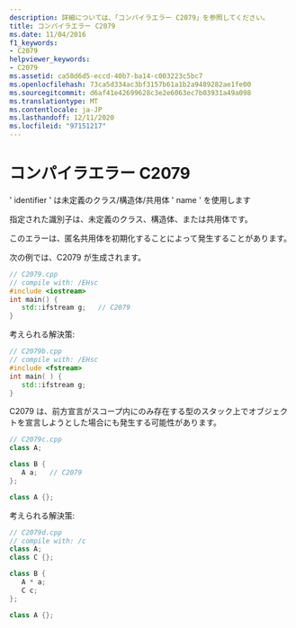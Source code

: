 ```yaml
---
description: 詳細については、「コンパイラエラー C2079」を参照してください。
title: コンパイラエラー C2079
ms.date: 11/04/2016
f1_keywords:
- C2079
helpviewer_keywords:
- C2079
ms.assetid: ca58d6d5-eccd-40b7-ba14-c003223c5bc7
ms.openlocfilehash: 73ca5d334ac3bf3157b61a1b2a9489282ae1fe00
ms.sourcegitcommit: d6af41e42699628c3e2e6063ec7b03931a49a098
ms.translationtype: MT
ms.contentlocale: ja-JP
ms.lasthandoff: 12/11/2020
ms.locfileid: "97151217"
---
```

# <a name="compiler-error-c2079"></a>コンパイラエラー C2079

' identifier ' は未定義のクラス/構造体/共用体 ' name ' を使用します

指定された識別子は、未定義のクラス、構造体、または共用体です。

このエラーは、匿名共用体を初期化することによって発生することがあります。

次の例では、C2079 が生成されます。

```cpp
// C2079.cpp
// compile with: /EHsc
#include <iostream>
int main() {
   std::ifstream g;   // C2079
}
```

考えられる解決策:

```cpp
// C2079b.cpp
// compile with: /EHsc
#include <fstream>
int main( ) {
   std::ifstream g;
}
```

C2079 は、前方宣言がスコープ内にのみ存在する型のスタック上でオブジェクトを宣言しようとした場合にも発生する可能性があります。

```cpp
// C2079c.cpp
class A;

class B {
   A a;   // C2079
};

class A {};
```

考えられる解決策:

```cpp
// C2079d.cpp
// compile with: /c
class A;
class C {};

class B {
   A * a;
   C c;
};

class A {};
```
